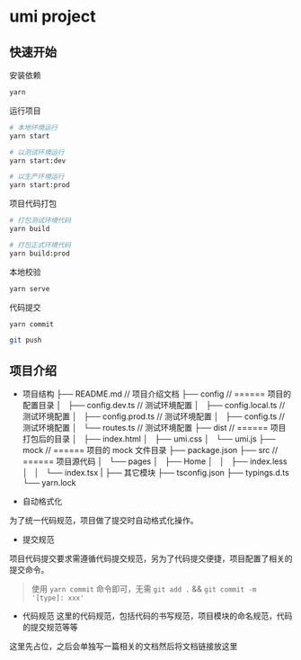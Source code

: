 # umi project

## 快速开始

安装依赖

```bash
yarn
```

运行项目

```bash
# 本地环境运行
yarn start

# 以测试环境运行
yarn start:dev

# 以生产环境运行
yarn start:prod
```

项目代码打包

```bash
# 打包测试环境代码
yarn build

# 打包正式环境代码
yarn build:prod
```

本地校验

```bash
yarn serve
```

代码提交

```bash
yarn commit

git push
```

## 项目介绍

- 项目结构
├── README.md                    // 项目介绍文档
├── config                // ====== 项目的配置目录
│   ├── config.dev.ts            // 测试环境配置
│   ├── config.local.ts          // 测试环境配置
│   ├── config.prod.ts           // 测试环境配置
│   ├── config.ts                // 测试环境配置
│   └── routes.ts                // 测试环境配置
├── dist                  // ====== 项目打包后的目录
│   ├── index.html
│   ├── umi.css
│   └── umi.js
├── mock                  // ====== 项目的 mock 文件目录
├── package.json
├── src                   // ====== 项目源代码
│   └── pages
│       ├── Home
│       │   ├── index.less
│       │   └── index.tsx
|       ├── 其它模块
├── tsconfig.json
├── typings.d.ts
└── yarn.lock

- 自动格式化

为了统一代码规范，项目做了提交时自动格式化操作。

- 提交规范

项目代码提交要求需遵循代码提交规范，另为了代码提交便捷，项目配置了相关的提交命令。

> 使用 `yarn commit` 命令即可，无需 `git add .` && `git commit -m '[type]: xxx'`

- 代码规范
这里的代码规范，包括代码的书写规范，项目模块的命名规范，代码的提交规范等等

这里先占位，之后会单独写一篇相关的文档然后将文档链接放这里
